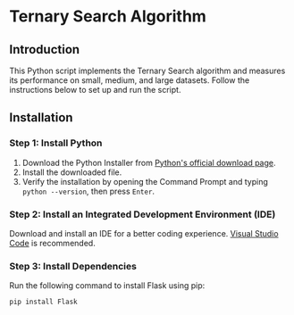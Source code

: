 # Ternary Search Algorithm

## Introduction
This Python script implements the Ternary Search algorithm and measures its performance on small, medium, and large datasets. Follow the instructions below to set up and run the script.

## Installation

### Step 1: Install Python
1. Download the Python Installer from [Python's official download page](https://www.python.org/downloads).
2. Install the downloaded file.
3. Verify the installation by opening the Command Prompt and typing `python --version`, then press `Enter`.

### Step 2: Install an Integrated Development Environment (IDE)
Download and install an IDE for a better coding experience. [Visual Studio Code](https://code.visualstudio.com/download) is recommended.

### Step 3: Install Dependencies
Run the following command to install Flask using pip:

```bash
pip install Flask
